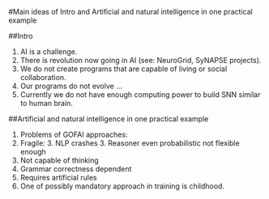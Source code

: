 #Main ideas of Intro and Artificial and natural intelligence in one practical example

##Intro

1. AI is a challenge.
1. There is revolution now going in AI (see: NeuroGrid, SyNAPSE projects).
1. We do not create programs that are capable of living or social collaboration.
1. Our programs do not evolve ...
1. Currently we do not have enough computing power to build SNN similar to human brain.

##Artificial and natural intelligence in one practical example

1. Problems of GOFAI approaches:
  2. Fragile:
    3. NLP crashes
	3. Reasoner even probabilistic not flexible enough
  2. Not capable of thinking
  2. Grammar correctness dependent
  2. Requires artificial rules
1. One of possibly mandatory approach in training is childhood.
